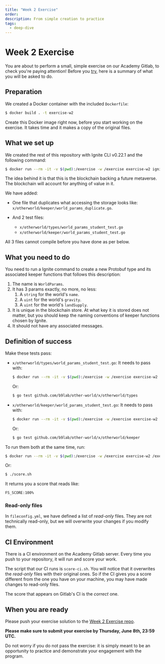 ```yaml
---
title: "Week 2 Exercise"
order:
description: From simple creation to practice
tags:
  - deep-dive
---
```


# Week 2 Exercise

You are about to perform a small, simple exercise on our Academy Gitlab, to check you're paying attention! Before you [try](https://git.academy.b9lab.com/ida-p4-exercise-week-2/exercise-code), here is a summary of what you will be asked to do.

## Preparation

We created a Docker container with the included `Dockerfile`:

```sh
$ docker build . -t exercise-w2
```

Create this Docker image right now, before you start working on the exercise. It takes time and it makes a copy of the original files.

## What we set up

We created the rest of this repository with Ignite CLI v0.22.1 and the following command:

```sh
$ docker run --rm -it -v $(pwd):/exercise -w /exercise exercise-w2 ignite scaffold chain github.com/b9lab/other-world
```

The idea behind it is that this is the blockchain backing a future metaverse. The blockchain will account for anything of value in it.

We have added:

* One file that duplicates what accessing the storage looks like: `x/otherworld/keeper/world_params_duplicate.go`.
* And 2 test files:

  * `x/otherworld/types/world_params_student_test.go`
  * `x/otherworld/keeper/world_params_student_test.go`

All 3 files cannot compile before you have done as per below.

## What you need to do

You need to run a Ignite command to create a new Protobuf type and its associated keeper functions that follows this description:

1. The name is `WorldParams`.
2. It has 3 params exactly, no more, no less:
   1. A `string` for the world's `name`.
   2. A `uint` for the world's `gravity`.
   3. A `uint` for the world's `landSupply`.
3. It is unique in the blockchain store. At what key it is stored does not matter, but you should keep the naming conventions of keeper functions chosen by Ignite.
4. It should not have any associated messages.

## Definition of success

Make these tests pass:

* `x/otherworld/types/world_params_student_test.go`: It needs to pass with:

    ```sh
    $ docker run --rm -it -v $(pwd):/exercise -w /exercise exercise-w2 go test github.com/b9lab/other-world/x/otherworld/types
    ```

    Or:

    ```sh
    $ go test github.com/b9lab/other-world/x/otherworld/types
    ```

* `x/otherworld/keeper/world_params_student_test.go`: It needs to pass with:

    ```sh
    $ docker run --rm -it -v $(pwd):/exercise -w /exercise exercise-w2 go test github.com/b9lab/other-world/x/otherworld/keeper
    ```

    Or:

    ```sh
    $ go test github.com/b9lab/other-world/x/otherworld/keeper
    ```

To run them both at the same time, run:

```sh
$ docker run --rm -it -v $(pwd):/exercise -w /exercise exercise-w2 /exercise/score.sh
```

Or:

```sh
$ ./score.sh
```

It returns you a score that reads like:

```txt
FS_SCORE:100%
```

### Read-only files

In `fileconfig.yml`, we have defined a list of _read-only_ files. They are not technically read-only, but we will overwrite your changes if you modify them.

## CI Environment

There is a CI environment on the Academy Gitlab server. Every time you push to your repository, it will run and score your work.

The script that our CI runs is `score-ci.sh`. You will notice that it overwrites the _read-only_ files with their original ones. So if the CI gives you a score different from the one you have on your machine, you may have made changes to read-only files.

The score that appears on Gitlab's CI is the _correct_ one.

## When you are ready

Please push your exercise solution to the [Week 2 Exercise repo](https://git.academy.b9lab.com/ida-p4-exercise-week-2/exercise-code).

**Please make sure to submit your exercise by Thursday, June 8th, 23:59 UTC.**

Do not worry if you do not pass the exercise: it is simply meant to be an opportunity to practice and demonstrate your engagement with the program.
